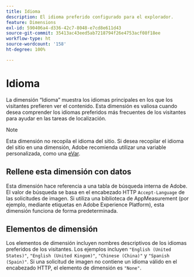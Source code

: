 ```yaml
---
title: Idioma
description: El idioma preferido configurado para el explorador.
feature: Dimensions
exl-id: 590406a4-d336-42c7-8048-e7cd8e611d43
source-git-commit: 35413ac43eed5ab7218794f26e4753acf08f18ee
workflow-type: ht
source-wordcount: '158'
ht-degree: 100%

---
```


# Idioma

La dimensión “Idioma” muestra los idiomas principales en los que los visitantes prefieren ver el contenido. Esta dimensión es valiosa cuando desea comprender los idiomas preferidos más frecuentes de los visitantes para ayudar en las tareas de localización.

>[!NOTE]
>
>Esta dimensión no recopila el idioma del sitio. Si desea recopilar el idioma del sitio en una dimensión, Adobe recomienda utilizar una variable personalizada, como una [eVar](evar.md).

## Rellene esta dimensión con datos

Esta dimensión hace referencia a una tabla de búsqueda interna de Adobe. El valor de búsqueda se basa en el encabezado HTTP `Accept-Language` de las solicitudes de imagen. Si utiliza una biblioteca de AppMeasurement (por ejemplo, mediante etiquetas en Adobe Experience Platform), esta dimensión funciona de forma predeterminada.

## Elementos de dimensión

Los elementos de dimensión incluyen nombres descriptivos de los idiomas preferidos de los visitantes. Los ejemplos incluyen `"English (United States)"`, `"English (United Kingom)"`, `"Chinese (China)"` y `"Spanish (Spain)"`. Si una solicitud de imagen no contiene un idioma válido en el encabezado HTTP, el elemento de dimensión es `"None"`.
